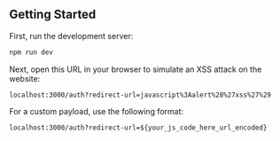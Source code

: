 ## Getting Started

First, run the development server:

```bash
npm run dev
```

Next, open this URL in your browser to simulate an XSS attack on the website:

```
localhost:3000/auth?redirect-url=javascript%3Aalert%28%27xss%27%29
```

For a custom payload, use the following format:

```
localhost:3000/auth?redirect-url=${your_js_code_here_url_encoded}
```
